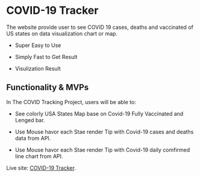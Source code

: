 # COVID-19 Tracker

The website provide user to see COVID 19 cases, deaths and vaccinated of US states on data visualization chart or map.

- Super Easy to Use

- Simply Fast to Get Result

- Visulization Result

## Functionality & MVPs

In The COVID Tracking Project, users will be able to:

- See colorly USA States Map base on Covid-19 Fully Vaccinated and Lenged bar.

- Use Mouse havor each Stae render Tip with Covid-19 cases and deaths data from API.

- Use Mouse havor each Stae render Tip with Covid-19 daily comfirmed line chart from API.

Live site: [COVID-19 Tracker](https://janiceshih.github.io/the-covid-19-tracker/).
